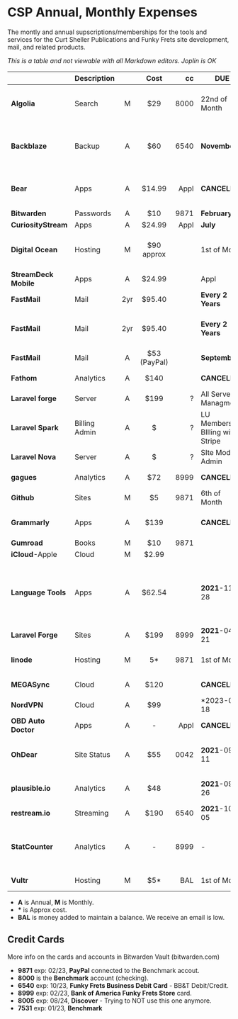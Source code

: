 # CSP Annual, Monthly Expenses

The montly and annual supscriptions/memberships for the tools and services for the Curt Sheller Publications and Funky Frets site development, mail, and related products.

*This is a table and not viewable with all Markdown editors. Joplin is OK*

|                       |Description|   | Cost | cc | DUE           |                       |
| ----------------------|-----------|:-:|:----:|---:|---------------|:----------------------|
| **Algolia**           |Search     |M  |$29   |8000|22nd of Month  |algolia.com, TODO: replaced with OSS **MeliSearch** (meilisearch.com) |
| **Backblaze**         |Backup     |A  |$60   |6540|**November** |backblaze.com, iMac Computer Backup (curts-imac-2_2020_01_29) |
| **Bear**              |Apps       |A  |$14.99|Appl|**CANCELED**   |www.bear.app, **Ends On 2021-01-08**. Replaced with FREE, OSS Joplin.    |
| **Bitwarden**         |Passwords  |A  |$10   |9871|**February** |OSS, bitwarden.com |
| **CuriosityStream**   |Apps       |A  |$24.99|Appl|**July** |      |
| **Digital Ocean**     |Hosting    |M  |$90 approx   |    |1st of Month   |digitialocean.com, All sites are on DO except Jamulus servers: linode |
| **StreamDeck Mobile** |Apps       |A |$24.99||Appl|**CANCELED**   |Ends On 2021-07-12. Replaced with hardware StreamDeck    |
| **FastMail**          |Mail       |2yr|$95.40|    |**Every 2 Years** |fastmail.com, funkyfrets.com |
| **FastMail**          |Mail       |2yr|$95.40|    |**Every 2 Years** |fastmail.com, curtsheller.com, also notes and calendars |
| **FastMail**          |Mail       |A  |$53 (PayPal)   |    |**September** |fastmail.com, learningukulele.com |
| **Fathom**            |Analytics  |A  |$140  |    |**CANCELED**   |TODO: **Cancel in March 2021**  |
| **Laravel forge**            |Server  |A  |$199   | ? |All Servers Managment   |Also using plausible.io. |
| **Laravel Spark**            |Billing Admin  |A  |$   | ? |LU Membership BIlling with Stripe   | |
| **Laravel Nova**            |Server  |A  |$   | ? | SIte Models Admin   | |
| **gagues**            |Analytics  |A  |$72   |8999|**CANCELED**   |Also using plausible.io. |
| **Github**            |Sites      |M  |$5    |9871|6th of Month   |github.com |
| **Grammarly**         |Apps       |A  |$139  |    |**CANCELED**   |app.grammarly.com, **Ends On 2021-04-21** |
| **Gumroad**           |Books      |M  |$10   |9871|               |CSP Books Sales |
| **iCloud**-Apple      |Cloud      |M  |$2.99 |    |               | |
| **Language Tools**    |Apps       |A  |$62.54|    |**2021**-11-28 |OSS, languagetool.org, Replaced Grammarly. Not 100% as good as Grammarly but OSS and cheaper. |
| **Laravel Forge**     |Sites      |A  |$199  |8999|**2021**-04-21 |forge.laravel.com, Host ALL sites. |
| **linode**            |Hosting    |M  |5*|9871|1st of Month   |linode.com, Funky Frets Jamulus Server |
| **MEGASync**          |Cloud      |A  |$120  |    |**CANCELLED** |mega.nz, **2 TB** Storage |
| **NordVPN**          |Cloud      |A  |$99  |    |*2023-01-18 | |
| **OBD Auto Doctor**   |Apps       |A  |-     |Appl|**CANCELED**   |Ends On 2020-12-24 |
| **OhDear**            |Site Status|A  |$55   |0042|**2021**-09-11 |ohdear.app, on the discountined starter plan. Would be $110+ |
| **plausible.io**      |Analytics  |A  |$48   |    |**2021**-09-26 |OSS, Replacing Fathom with plausible.io |
| **restream.io**       |Streaming  |A  |$190  |6540|**2021**-10-05 |PAID by Funky Frets Pays |
| **StatCounter**       |Analytics  |A  |-     |8999| - |Replacing with with plausible.io. **Cancel in March 2021** NO INvoices after 2019-10-15 |
| **Vultr**             |Hosting    |M  |$5*|BAL |1st of Month   |vultr.com * CANCELELD |

- **A** is Annual, **M** is Monthly.
- **\*** is Approx cost.
- **BAL** is money added to maintain a balance. We receive an email is low.

## Credit Cards
More info on the cards and accounts in Bitwarden Vault (bitwarden.com)
- **9871** exp: 02/23, **PayPal** connected to the Benchmark accout.
- **8000** is the **Benchmark** account (checking).
- **6540** exp: 10/23, **Funky Frets Business Debit Card** - BB&T Debit/Credit.
- **8999** exp: 02/23, **Bank of America Funky Frets Store** card.
- **8005** exp: 08/24, **Discover** - Trying to NOT use this one anymore.
- **7531** exp: 01/23, **Benchmark** 
